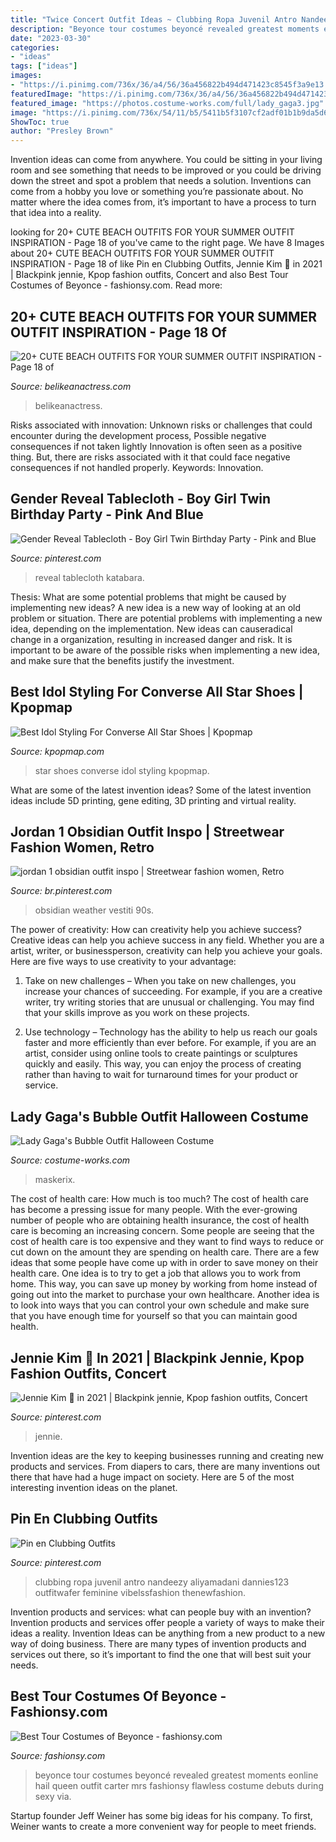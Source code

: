```yaml
---
title: "Twice Concert Outfit Ideas ~ Clubbing Ropa Juvenil Antro Nandeezy Aliyamadani Dannies123 Outfitwafer Feminine Vibelssfashion Thenewfashion"
description: "Beyonce tour costumes beyoncé revealed greatest moments eonline hail queen outfit carter mrs fashionsy flawless costume debuts during sexy via"
date: "2023-03-30"
categories:
- "ideas"
tags: ["ideas"]
images:
- "https://i.pinimg.com/736x/36/a4/56/36a456822b494d471423c8545f3a9e13.jpg"
featuredImage: "https://i.pinimg.com/736x/36/a4/56/36a456822b494d471423c8545f3a9e13.jpg"
featured_image: "https://photos.costume-works.com/full/lady_gaga3.jpg"
image: "https://i.pinimg.com/736x/54/11/b5/5411b5f3107cf2adf01b1b9da5d614ef.jpg"
ShowToc: true
author: "Presley Brown"
---
```



Invention ideas can come from anywhere. You could be sitting in your living room and see something that needs to be improved or you could be driving down the street and spot a problem that needs a solution. Inventions can come from a hobby you love or something you’re passionate about. No matter where the idea comes from, it’s important to have a process to turn that idea into a reality.

	

		
looking for 20+ CUTE BEACH OUTFITS FOR YOUR SUMMER OUTFIT INSPIRATION - Page 18 of you've came to the right page. We have 8 Images about 20+ CUTE BEACH OUTFITS FOR YOUR SUMMER OUTFIT INSPIRATION - Page 18 of like Pin en Clubbing Outfits, Jennie Kim 💖 in 2021 | Blackpink jennie, Kpop fashion outfits, Concert and also Best Tour Costumes of Beyonce - fashionsy.com. Read more:
		
    
## 20+ CUTE BEACH OUTFITS FOR YOUR SUMMER OUTFIT INSPIRATION - Page 18 Of

<img loading=lazy src="https://www.belikeanactress.com/wp-content/uploads/2019/04/mizzchrissi_56331141_280591609536268_2317367716271381690_n-e1554469948629.jpg" onerror="this.onerror=null;this.src='https://tse3.mm.bing.net/th?id=OIP.zbaMW_iSQtbNlJ30J_tsmAHaLB&amp;pid=15.1';" alt="20+ CUTE BEACH OUTFITS FOR YOUR SUMMER OUTFIT INSPIRATION - Page 18 of">

_Source: belikeanactress.com_

>belikeanactress. 

	

Risks associated with innovation: Unknown risks or challenges that could encounter during the development process, Possible negative consequences if not taken lightly
Innovation is often seen as a positive thing. But, there are risks associated with it that could face negative consequences if not handled properly. Keywords: Innovation.

    
## Gender Reveal Tablecloth - Boy Girl Twin Birthday Party - Pink And Blue

<img loading=lazy src="https://i.pinimg.com/736x/ab/d1/7d/abd17dfa87571baa60f105582ade6c27.jpg" onerror="this.onerror=null;this.src='https://tse2.mm.bing.net/th?id=OIP.Q6QKrBuB5xe-ZWshlf6PnAHaJ3&amp;pid=15.1';" alt="Gender Reveal Tablecloth - Boy Girl Twin Birthday Party - Pink and Blue">

_Source: pinterest.com_

>reveal tablecloth katabara. 

	

Thesis: What are some potential problems that might be caused by implementing new ideas?
A new idea is a new way of looking at an old problem or situation. There are potential problems with implementing a new idea, depending on the implementation. New ideas can causeradical change in a organization, resulting in increased danger and risk. It is important to be aware of the possible risks when implementing a new idea, and make sure that the benefits justify the investment.

    
## Best Idol Styling For Converse All Star Shoes | Kpopmap

<img loading=lazy src="https://thumbnails.kpopmap.com/2020/08/611fc87d1e4c4c840f751192b62c491c-780.jpg" onerror="this.onerror=null;this.src='https://tse3.mm.bing.net/th?id=OIP.dyvxJRtjJd1lCiB9ujql0AHaH8&amp;pid=15.1';" alt="Best Idol Styling For Converse All Star Shoes | Kpopmap">

_Source: kpopmap.com_

>star shoes converse idol styling kpopmap. 

	

What are some of the latest invention ideas?
Some of the latest invention ideas include 5D printing, gene editing, 3D printing and virtual reality.

    
## Jordan 1 Obsidian Outfit Inspo | Streetwear Fashion Women, Retro

<img loading=lazy src="https://i.pinimg.com/736x/36/a4/56/36a456822b494d471423c8545f3a9e13.jpg" onerror="this.onerror=null;this.src='https://tse2.mm.bing.net/th?id=OIP.ZwF5SoyPr6u3tGorXzNh4AHaJH&amp;pid=15.1';" alt="jordan 1 obsidian outfit inspo | Streetwear fashion women, Retro">

_Source: br.pinterest.com_

>obsidian weather vestiti 90s. 

	

The power of creativity: How can creativity help you achieve success?
Creative ideas can help you achieve success in any field. Whether you are a artist, writer, or businessperson, creativity can help you achieve your goals. Here are five ways to use creativity to your advantage: 
1. Take on new challenges – When you take on new challenges, you increase your chances of succeeding. For example, if you are a creative writer, try writing stories that are unusual or challenging. You may find that your skills improve as you work on these projects. 

2. Use technology – Technology has the ability to help us reach our goals faster and more efficiently than ever before. For example, if you are an artist, consider using online tools to create paintings or sculptures quickly and easily. This way, you can enjoy the process of creating rather than having to wait for turnaround times for your product or service. 


    
## Lady Gaga&#039;s Bubble Outfit Halloween Costume

<img loading=lazy src="https://photos.costume-works.com/full/lady_gaga3.jpg" onerror="this.onerror=null;this.src='https://tse3.mm.bing.net/th?id=OIP.jvua4tjgouPLVbMzYruGRQHaKq&amp;pid=15.1';" alt="Lady Gaga&#039;s Bubble Outfit Halloween Costume">

_Source: costume-works.com_

>maskerix. 

	

The cost of health care: How much is too much?
The cost of health care has become a pressing issue for many people. With the ever-growing number of people who are obtaining health insurance, the cost of health care is becoming an increasing concern. Some people are seeing that the cost of health care is too expensive and they want to find ways to reduce or cut down on the amount they are spending on health care. There are a few ideas that some people have come up with in order to save money on their health care. One idea is to try to get a job that allows you to work from home. This way, you can save up money by working from home instead of going out into the market to purchase your own healthcare. Another idea is to look into ways that you can control your own schedule and make sure that you have enough time for yourself so that you can maintain good health.

    
## Jennie Kim 💖 In 2021 | Blackpink Jennie, Kpop Fashion Outfits, Concert

<img loading=lazy src="https://i.pinimg.com/736x/54/11/b5/5411b5f3107cf2adf01b1b9da5d614ef.jpg" onerror="this.onerror=null;this.src='https://tse1.mm.bing.net/th?id=OIP.pIt5LnzWl1oDpyN1iPAbSgHaOz&amp;pid=15.1';" alt="Jennie Kim 💖 in 2021 | Blackpink jennie, Kpop fashion outfits, Concert">

_Source: pinterest.com_

>jennie. 

	

Invention ideas are the key to keeping businesses running and creating new products and services. From diapers to cars, there are many inventions out there that have had a huge impact on society. Here are 5 of the most interesting invention ideas on the planet.

    
## Pin En Clubbing Outfits

<img loading=lazy src="https://i.pinimg.com/originals/ac/9a/0a/ac9a0a3435b81fdee8072171b36d75b9.jpg" onerror="this.onerror=null;this.src='https://tse2.mm.bing.net/th?id=OIP.4AQvj_oKQ7_BCwk4uw4HRAHaRt&amp;pid=15.1';" alt="Pin en Clubbing Outfits">

_Source: pinterest.com_

>clubbing ropa juvenil antro nandeezy aliyamadani dannies123 outfitwafer feminine vibelssfashion thenewfashion. 

	

Invention products and services: what can people buy with an invention?
Invention products and services offer people a variety of ways to make their ideas a reality. Invention Ideas can be anything from a new product to a new way of doing business. There are many types of invention products and services out there, so it’s important to find the one that will best suit your needs.

    
## Best Tour Costumes Of Beyonce - Fashionsy.com

<img loading=lazy src="http://fashionsy.com/wp-content/uploads/2014/06/rs_634x1024-140221110840-634.beyonce-tour-glascow.ls_.22114_copy.jpg" onerror="this.onerror=null;this.src='https://tse3.mm.bing.net/th?id=OIP.aI_x6Ny8X9mHpC9VZioGjgHaL9&amp;pid=15.1';" alt="Best Tour Costumes of Beyonce - fashionsy.com">

_Source: fashionsy.com_

>beyonce tour costumes beyoncé revealed greatest moments eonline hail queen outfit carter mrs fashionsy flawless costume debuts during sexy via. 

	

Startup founder Jeff Weiner has some big ideas for his company. To first, Weiner wants to create a more convenient way for people to meet friends.

